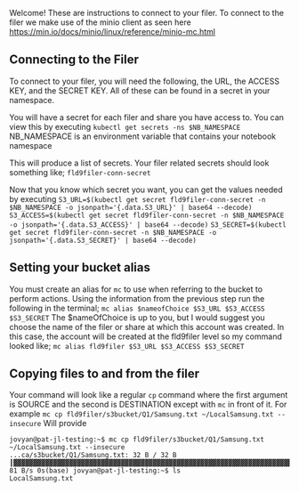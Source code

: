 Welcome! These are instructions to connect to your filer.
To connect to the filer we make use of the minio client as seen here https://min.io/docs/minio/linux/reference/minio-mc.html

## Connecting to the Filer
To connect to your filer, you will need the following, the URL, the ACCESS KEY, and the SECRET KEY. All of these can be found in a secret in your namespace.

You will have a secret for each filer and share you have access to. You can view this by executing `kubectl get secrets -ns $NB_NAMESPACE`
NB_NAMESPACE is an environment variable that contains your notebook namespace

This will produce a list of secrets. Your filer related secrets should look something like;
`fld9filer-conn-secret`

Now that you know which secret you want, you can get the values needed by executing
`S3_URL=$(kubectl get secret fld9filer-conn-secret -n $NB_NAMESPACE -o jsonpath='{.data.S3_URL}' | base64 --decode)`
`S3_ACCESS=$(kubectl get secret fld9filer-conn-secret -n $NB_NAMESPACE -o jsonpath='{.data.S3_ACCESS}' | base64 --decode)`
`S3_SECRET=$(kubectl get secret fld9filer-conn-secret -n $NB_NAMESPACE -o jsonpath='{.data.S3_SECRET}' | base64 --decode)`

## Setting your bucket alias
You must create an alias for `mc` to use when referring to the bucket to perform actions.
Using the information from the previous step run the following in the terminal;
`mc alias $nameofChoice $S3_URL $S3_ACCESS $S3_SECRET` The $nameOfChoice is up to you, but I would suggest you choose the name of the filer or share at which this account was created.
In this case, the account will be created at the fld9filer level so my command looked like;
`mc alias fld9filer $S3_URL $S3_ACCESS $S3_SECRET`

## Copying files to and from the filer
Your command will look like a regular `cp` command where the first argument is SOURCE and the second is DESTINATION except with `mc` in front of it.
For example
`mc cp fld9filer/s3bucket/Q1/Samsung.txt ~/LocalSamsung.txt --insecure`
Will provide
```
jovyan@pat-jl-testing:~$ mc cp fld9filer/s3bucket/Q1/Samsung.txt ~/LocalSamsung.txt --insecure
...ca/s3bucket/Q1/Samsung.txt: 32 B / 32 B ┃▓▓▓▓▓▓▓▓▓▓▓▓▓▓▓▓▓▓▓▓▓▓▓▓▓▓▓▓▓▓▓▓▓▓▓▓▓▓▓▓▓▓▓▓▓▓▓▓▓▓▓▓▓▓▓▓▓▓▓▓▓▓▓▓▓▓▓▓▓▓▓▓▓▓▓▓▓▓▓▓▓▓▓▓▓▓▓▓▓▓▓▓▓▓▓▓▓▓▓▓▓▓▓▓▓▓▓▓▓▓▓▓▓▓▓▓▓┃ 81 B/s 0s(base) jovyan@pat-jl-testing:~$ ls
LocalSamsung.txt  
```